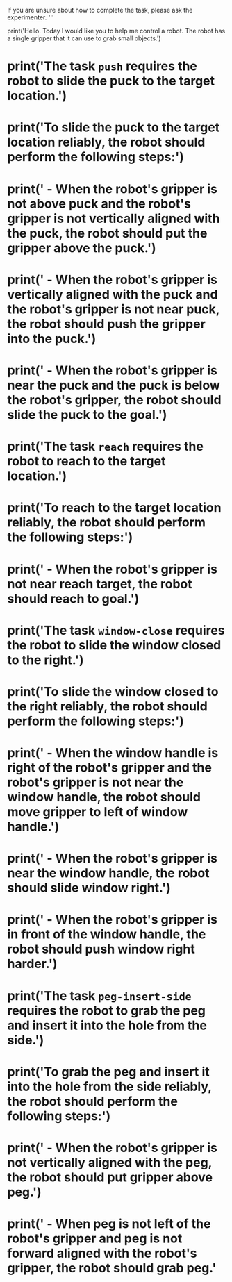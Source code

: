 
If you are unsure about how to complete the task, please ask the experimenter.
'''

print('Hello. Today I would like you to help me control a robot. The robot has a single gripper that it can use to grab small objects.')

# print('The task `push` requires the robot to slide the puck to the target location.')
# print('To slide the puck to the target location reliably, the robot should perform the following steps:')
# print('    - When the robot\'s gripper is not above puck and the robot\'s gripper is not vertically aligned with the puck, the robot should put the gripper above the puck.')
# print('    - When the robot\'s gripper is vertically aligned with the puck and the robot\'s gripper is not near puck, the robot should push the gripper into the puck.')
# print('    - When the robot\'s gripper is near the puck and the puck is below the robot\'s gripper, the robot should slide the puck to the goal.')

# print('The task `reach` requires the robot to reach to the target location.')
# print('To reach to the target location reliably, the robot should perform the following steps:')
# print('    - When the robot\'s gripper is not near reach target, the robot should reach to goal.')

# print('The task `window-close` requires the robot to slide the window closed to the right.')
# print('To slide the window closed to the right reliably, the robot should perform the following steps:')
# print('    - When the window handle is right of the robot\'s gripper and the robot\'s gripper is not near the window handle, the robot should move gripper to left of window handle.')
# print('    - When the robot\'s gripper is near the window handle, the robot should slide window right.')
# print('    - When the robot\'s gripper is in front of the window handle, the robot should push window right harder.')

# print('The task `peg-insert-side` requires the robot to grab the peg and insert it into the hole from the side.')
# print('To grab the peg and insert it into the hole from the side reliably, the robot should perform the following steps:')
# print('    - When the robot\'s gripper is not vertically aligned with the peg, the robot should put gripper above peg.')
# print('    - When peg is not left of the robot\'s gripper and peg is not forward aligned with the robot\'s gripper, the robot should grab peg.'